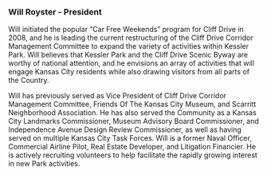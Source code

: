 ### Will Royster - President ###
Will initiated the popular “Car Free Weekends” program for Cliff Drive in 2008, 
and he is leading the current restructuring of the Cliff Drive Corridor Management 
Committee to expand the variety of activities within Kessler Park. Will believes that 
Kessler Park and the Cliff Drive Scenic Byway are worthy of national attention, and he 
envisions an array of activities that will engage Kansas City residents while also 
drawing visitors from all parts of the Country.

Will has previously served as Vice President of Cliff Drive Corridor Management 
Committee, Friends Of The Kansas City Museum, and Scarritt Neighborhood Association. 
He has also served the Community as a Kansas City Landmarks Commissioner, 
Museum Advisory Board Commissioner, and Independence Avenue Design Review Commissioner, 
as well as having served on multiple Kansas City Task Forces. Will is a former Naval 
Officer, Commercial Airline Pilot, Real Estate Developer, and Litigation Financier. 
He is actively recruiting volunteers to help facilitate the rapidly growing interest 
in new Park activities.
